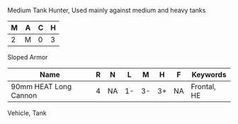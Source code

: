 Medium Tank Hunter, Used mainly against medium and heavy tanks 

| M   | A   | C   | H   |
| --- | --- | --- | --- |
| 2   | M   | 0   | 3   |
Sloped Armor

| Name                  | R   | N   | L   | M   | H   | F   | Keywords    |
| --------------------- | --- | --- | --- | --- | --- | --- | ----------- |
| 90mm HEAT Long Cannon | 4   | NA  | 1-  | 3-  | 3+  | NA  | Frontal, HE |
Vehicle, Tank